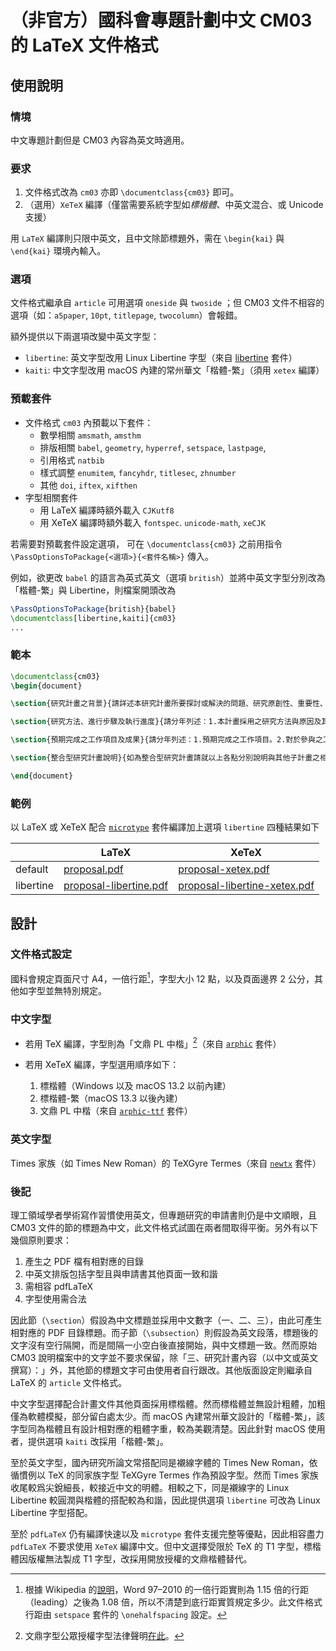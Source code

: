 # （非官方）國科會專題計劃中文 CM03 的 LaTeX 文件格式

## 使用說明

### 情境

中文專題計劃但是 CM03 內容為英文時適用。

### 要求

1. 文件格式改為 `cm03` 亦即 `\documentclass{cm03}` 即可。
2. （選用）`XeTeX` 編譯（僅當需要系統字型如*標楷體*、中英文混合、或 Unicode 支援）

用 `LaTeX` 編譯則只限中英文，且中文除節標題外，需在 `\begin{kai}` 與 `\end{kai}` 環境內輸入。

### 選項

文件格式繼承自 `article` 可用選項 `oneside` 與 `twoside` ；但 CM03 文件不相容的選項（如：`a5paper`, `10pt`, `titlepage`, `twocolumn`）會報錯。

額外提供以下兩選項改變中英文字型：

* `libertine`: 英文字型改用 Linux Libertine 字型（來自 [libertine](https://ctan.org/pkg/libertine) 套件）
* `kaiti`: 中文字型改用 macOS 內建的常州華文「楷體-繁」（須用 `xetex` 編譯）

### 預載套件

* 文件格式 `cm03` 內預載以下套件：
  * 數學相關 `amsmath`, `amsthm`
  * 排版相關 `babel`, `geometry`, `hyperref`, `setspace`, `lastpage`,
  * 引用格式 `natbib`
  * 樣式調整 `enumitem`, `fancyhdr`, `titlesec`, `zhnumber`
  * 其他 `doi`, `iftex`, `xifthen`
* 字型相關套件
  * 用 LaTeX 編譯時額外載入 `CJKutf8`
  * 用 XeTeX 編譯時額外載入 `fontspec`. `unicode-math`, `xeCJK`

若需要對預載套件設定選項， 可在 `\documentclass{cm03}` 之前用指令 `\PassOptionsToPackage{<選項>}{<套件名稱>}` 傳入。

例如，欲更改 `babel` 的語言為英式英文（選項 `british`）並將中英文字型分別改為「楷體-繁」與 Libertine，則檔案開頭改為
```latex
\PassOptionsToPackage{british}{babel}
\documentclass[libertine,kaiti]{cm03}
...
```

### 範本
```latex
\documentclass{cm03}
\begin{document}

\section{研究計畫之背景}{請詳述本研究計畫所要探討或解決的問題、研究原創性、重要性、預期影響性及國內外有關本計畫之研究情況、重要參考文獻之評述等。如為連續性計畫應說明上年度研究進度。}

\section{研究方法、進行步驟及執行進度}{請分年列述：1.本計畫採用之研究方法與原因及其創新性。2.預計可能遭遇之困難及解決途徑。3.重要儀器之配合使用情形。4.如為須赴國外或大陸地區研究，請詳述其必要性以及預期效益等。}

\section{預期完成之工作項目及成果}{請分年列述：1.預期完成之工作項目。2.對於參與之工作人員，預期可獲之訓練。3.預期完成之研究成果（如實務應用績效、期刊論文、研討會論文、專書、技術報告、專利或技術移轉等質與量之預期成果）。4.學術研究、國家發展及其他應用方面預期之貢獻。}

\section{整合型研究計畫說明}{如為整合型研究計畫請就以上各點分別說明與其他子計畫之相關性。}

\end{document}
```


### 範例

以 LaTeX 或 XeTeX 配合 [`microtype`](https://ctan.org/pkg/microtype) 套件編譯加上選項 `libertine` 四種結果如下

|           | LaTeX | XeTeX |
|-----------|-------|-------|
| default   |[proposal.pdf](https://github.com/user-attachments/files/17532662/proposal.pdf)  |  [proposal-xetex.pdf](https://github.com/user-attachments/files/17532661/proposal-xetex.pdf)      |
| libertine | [proposal-libertine.pdf](https://github.com/user-attachments/files/17532660/proposal-libertine.pdf) |[proposal-libertine-xetex.pdf](https://github.com/user-attachments/files/17532659/proposal-libertine-xetex.pdf)|

## 設計

### 文件格式設定

國科會規定頁面尺寸 A4，一倍行距[^1]，字型大小 12 點，以及頁面邊界 2 公分，其他如字型並無特別規定。

### 中文字型

* 若用 TeX 編譯，字型則為「文鼎 PL 中楷」[^2]（來自 [`arphic`](https://ctan.org/pkg/arphic) 套件）

* 若用 XeTeX 編譯，字型選用順序如下：

  1. 標楷體（Windows 以及 macOS 13.2 以前內建）
  2. 標楷體-繁（macOS 13.3 以後內建）
  3. 文鼎 PL 中楷（來自 [`arphic-ttf`](https://ctan.org/pkg/arphic-ttf?lang=en) 套件）

### 英文字型

Times 家族（如 Times New Roman）的 TeXGyre Termes（來自 [`newtx`](https://ctan.org/pkg/newtx) 套件）

### 後記

理工領域學者學術寫作習慣使用英文，但專題研究的申請書則仍是中文順眼，且 CM03 文件的節的標題為中文，此文件格式試圖在兩者間取得平衡。另外有以下幾個原則要求：

1. 產生之 PDF 檔有相對應的目錄
2. 中英文排版包括字型且與申請書其他頁面一致和諧
3. 需相容 pdfLaTeX
4. 字型使用需合法

因此節（`\section`）假設為中文標題並採用中文數字（一、二、三），由此可產生相對應的 PDF 目錄標題。而子節（`\subsection`）則假設為英文段落，標題後的文字沒有空行隔開，而是間隔一小空白後直接開始，與中文標題一致。然而原始 CM03 說明檔案中的文字並不要求保留，除「三、研究計畫內容（以中文或英文撰寫）：」外，其他節的標題文字可由使用者自行跟改。其他版面設定則繼承自 LaTeX 的 `article` 文件格式。

中文字型選擇配合計畫文件其他頁面採用標楷體。然而標楷體並無設計粗體，加粗僅為軟體模擬，部分留白處太少。而 macOS 內建常州華文設計的「楷體-繁」，該字型同為楷體且有設計相對應的粗體字重，較為美觀清楚。因此針對 macOS 使用者，提供選項 `kaiti` 改採用「楷體-繁」。

至於英文字型，國內研究所論文常搭配同是襯線字體的 Times New Roman，依循慣例以 TeX 的同家族字型 TeXGyre Termes 作為預設字型。然而 Times 家族收尾較爲尖銳細長，較接近中文的明體。相較之下，同是襯線字的 Linux Libertine 較圓潤與楷體的搭配較為和諧，因此提供選項 `libertine` 可改為 Linux Libertine 字型搭配。

至於 `pdfLaTeX` 仍有編譯快速以及 `microtype` 套件支援完整等優點，因此相容盡力 `pdfLaTeX` 不要求使用 `XeTeX` 編譯中文。但中文選擇受限於 TeX 的 T1 字型，標楷體因版權無法製成 T1 字型，改採用開放授權的文鼎楷體替代。

[^1]: 根據 Wikipedia 的[說明](https://en.wikipedia.org/wiki/Leading#cite_ref-4)，Word 97–2010 的一倍行距實則為 1.15 倍的行距（leading）之後為 1.08 倍，所以不清楚到底行距實質規定多少。此文件格式行距由 `setspace` 套件的 `\onehalfspacing` 設定。
[^2]: 文鼎字型公眾授權字型法律聲明[在此](https://www.arphic.com.tw/2022/01/21/plfont/)。
